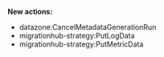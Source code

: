 **New actions:**

- datazone:CancelMetadataGenerationRun
- migrationhub-strategy:PutLogData
- migrationhub-strategy:PutMetricData

